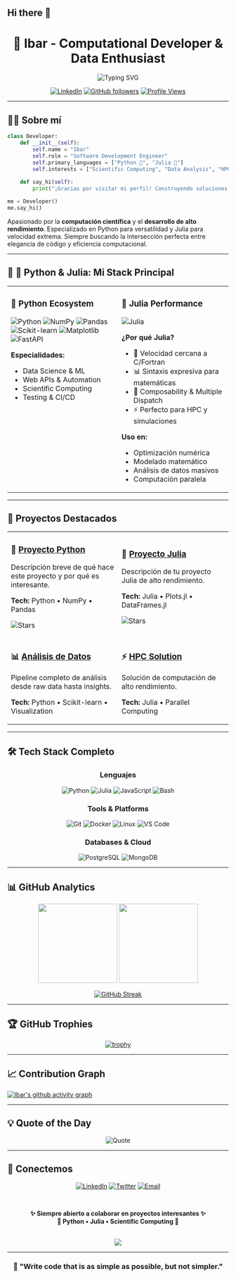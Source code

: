 <!--
**Ibarjl/Ibarjl** is a ✨ _special_ ✨ repository because its `README.md` (this file) appears on your GitHub profile.

Here are some ideas to get you started:

- 🔭 I’m currently working on ...
- 🌱 I’m currently learning ...
- 👯 I’m looking to collaborate on ...
- 🤔 I’m looking for help with ...
- 💬 Ask me about ...
- 📫 How to reach me: ...
- 😄 Pronouns: ...
- ⚡ Fun fact: ...
-->
## Hi there 👋

<!--
**Ibarjl/Ibarjl** is a ✨ _special_ ✨ repository because its `README.md` (this file) appears on your GitHub profile.
-->

<div align="center">
  
# 🌟 Ibar - Computational Developer & Data Enthusiast

<img src="https://readme-typing-svg.herokuapp.com?font=Fira+Code&weight=600&size=28&pause=1000&color=F75C7E&center=true&vCenter=true&width=600&lines=Python+%7C+Julia+Developer;Scientific+Computing;High-Performance+Code;Data+Science+%26+Analytics" alt="Typing SVG" />

[![LinkedIn](https://img.shields.io/badge/LinkedIn-0077B5?style=for-the-badge&logo=linkedin&logoColor=white)](https://linkedin.com/in/ibarvivas)
[![GitHub followers](https://img.shields.io/github/followers/Ibarjl?style=for-the-badge&logo=github)](https://github.com/Ibarjl)
[![Profile Views](https://komarev.com/ghpvc/?username=Ibarjl&style=for-the-badge&color=blueviolet)](https://github.com/Ibarjl)

</div>

---

## 👨‍💻 Sobre mí

```python
class Developer:
    def __init__(self):
        self.name = "Ibar"
        self.role = "Software Development Engineer"
        self.primary_languages = ["Python 🐍", "Julia 🔴"]
        self.interests = ["Scientific Computing", "Data Analysis", "HPC"]
    
    def say_hi(self):
        print("¡Gracias por visitar mi perfil! Construyendo soluciones eficientes y elegantes.")

me = Developer()
me.say_hi()
```

Apasionado por la **computación científica** y el **desarrollo de alto rendimiento**. Especializado en Python para versatilidad y Julia para velocidad extrema. Siempre buscando la intersección perfecta entre elegancia de código y eficiencia computacional.

---

## 🐍 🔴 Python & Julia: Mi Stack Principal

<table>
<tr>
<td width="50%" valign="top">

### 🐍 Python Ecosystem
![Python](https://img.shields.io/badge/Python-3776AB?style=for-the-badge&logo=python&logoColor=white)
![NumPy](https://img.shields.io/badge/NumPy-013243?style=for-the-badge&logo=numpy&logoColor=white)
![Pandas](https://img.shields.io/badge/Pandas-150458?style=for-the-badge&logo=pandas&logoColor=white)
![Scikit-learn](https://img.shields.io/badge/Scikit--learn-F7931E?style=for-the-badge&logo=scikitlearn&logoColor=white)
![Matplotlib](https://img.shields.io/badge/Matplotlib-11557c?style=for-the-badge&logo=python&logoColor=white)
![FastAPI](https://img.shields.io/badge/FastAPI-009688?style=for-the-badge&logo=fastapi&logoColor=white)

**Especialidades:**
- Data Science & ML
- Web APIs & Automation
- Scientific Computing
- Testing & CI/CD

</td>
<td width="50%" valign="top">

### 🔴 Julia Performance
![Julia](https://img.shields.io/badge/Julia-9558B2?style=for-the-badge&logo=julia&logoColor=white)

**¿Por qué Julia?**
- 🚀 Velocidad cercana a C/Fortran
- 📊 Sintaxis expresiva para matemáticas
- 🔧 Composability & Multiple Dispatch
- ⚡ Perfecto para HPC y simulaciones

**Uso en:**
- Optimización numérica
- Modelado matemático
- Análisis de datos masivos
- Computación paralela

</td>
</tr>
</table>

---

## 🚀 Proyectos Destacados

<table>
<tr>
<td width="50%">

### 🐍 [Proyecto Python](https://github.com/Ibarjl/REPO1)
Descripción breve de qué hace este proyecto y por qué es interesante.

**Tech:** Python • NumPy • Pandas

![Stars](https://img.shields.io/github/stars/Ibarjl/REPO1?style=social)

</td>
<td width="50%">

### 🔴 [Proyecto Julia](https://github.com/Ibarjl/REPO2)
Descripción de tu proyecto Julia de alto rendimiento.

**Tech:** Julia • Plots.jl • DataFrames.jl

![Stars](https://img.shields.io/github/stars/Ibarjl/REPO2?style=social)

</td>
</tr>
<tr>
<td width="50%">

### 📊 [Análisis de Datos](https://github.com/Ibarjl/REPO3)
Pipeline completo de análisis desde raw data hasta insights.

**Tech:** Python • Scikit-learn • Visualization

</td>
<td width="50%">

### ⚡ [HPC Solution](https://github.com/Ibarjl/REPO4)
Solución de computación de alto rendimiento.

**Tech:** Julia • Parallel Computing

</td>
</tr>
</table>

---

## 🛠️ Tech Stack Completo

<div align="center">

### Lenguajes
![Python](https://img.shields.io/badge/Python-3776AB?style=for-the-badge&logo=python&logoColor=white)
![Julia](https://img.shields.io/badge/Julia-9558B2?style=for-the-badge&logo=julia&logoColor=white)
![JavaScript](https://img.shields.io/badge/JavaScript-F7DF1E?style=for-the-badge&logo=javascript&logoColor=black)
![Bash](https://img.shields.io/badge/Bash-4EAA25?style=for-the-badge&logo=gnu-bash&logoColor=white)

### Tools & Platforms
![Git](https://img.shields.io/badge/Git-F05032?style=for-the-badge&logo=git&logoColor=white)
![Docker](https://img.shields.io/badge/Docker-2496ED?style=for-the-badge&logo=docker&logoColor=white)
![Linux](https://img.shields.io/badge/Linux-FCC624?style=for-the-badge&logo=linux&logoColor=black)
![VS Code](https://img.shields.io/badge/VS_Code-007ACC?style=for-the-badge&logo=visual-studio-code&logoColor=white)

### Databases & Cloud
![PostgreSQL](https://img.shields.io/badge/PostgreSQL-316192?style=for-the-badge&logo=postgresql&logoColor=white)
![MongoDB](https://img.shields.io/badge/MongoDB-47A248?style=for-the-badge&logo=mongodb&logoColor=white)

</div>

---

## 📊 GitHub Analytics

<div align="center">
  
<img height="180em" src="https://github-readme-stats.vercel.app/api?username=Ibarjl&show_icons=true&theme=radical&include_all_commits=true&count_private=true"/>
<img height="180em" src="https://github-readme-stats.vercel.app/api/top-langs/?username=Ibarjl&layout=compact&langs_count=8&theme=radical"/>

</div>

<div align="center">
  
[![GitHub Streak](https://github-readme-streak-stats.herokuapp.com/?user=Ibarjl&theme=radical)](https://git.io/streak-stats)

</div>

---

## 🏆 GitHub Trophies

<div align="center">
  
[![trophy](https://github-profile-trophy.vercel.app/?username=Ibarjl&theme=radical&no-frame=true&no-bg=true&row=1&column=7)](https://github.com/ryo-ma/github-profile-trophy)

</div>

---

## 📈 Contribution Graph

[![Ibar's github activity graph](https://github-readme-activity-graph.vercel.app/graph?username=Ibarjl&theme=react-dark&hide_border=true)](https://github.com/Ibarjl)

---

## 💡 Quote of the Day

<div align="center">

![Quote](https://quotes-github-readme.vercel.app/api?type=horizontal&theme=radical)

</div>

---

## 🤝 Conectemos

<div align="center">

[![LinkedIn](https://img.shields.io/badge/LinkedIn-0077B5?style=for-the-badge&logo=linkedin&logoColor=white)](https://linkedin.com/in/TU_USUARIO)
[![Twitter](https://img.shields.io/badge/Twitter-1DA1F2?style=for-the-badge&logo=twitter&logoColor=white)](https://twitter.com/TU_USUARIO)
[![Email](https://img.shields.io/badge/Email-D14836?style=for-the-badge&logo=gmail&logoColor=white)](mailto:tu@email.com)

<br/>

**✨ Siempre abierto a colaborar en proyectos interesantes ✨**  
**🤝 Python • Julia • Scientific Computing 🤝**

</div>

<br/>

<div align="center">
<img src="https://capsule-render.vercel.app/api?type=waving&color=gradient&customColorList=6,11,20&height=100&section=footer"/>
</div>
</div>

---

<div align="center">
  
### 🎯 "Write code that is as simple as possible, but not simpler."


</div>
<svg xmlns="http://www.w3.org/2000/svg" width="100%" height="100%">
  <defs>
    <linearGradient id="snakeGradient" x1="0" y1="0" x2="1" y2="0">
      <stop offset="0%" stop-color="#ff0000"/>
      <stop offset="16%" stop-color="#ff8000"/>
      <stop offset="33%" stop-color="#ffff00"/>
      <stop offset="50%" stop-color="#00ff00"/>
      <stop offset="66%" stop-color="#0000ff"/>
      <stop offset="83%" stop-color="#4b0082"/>
      <stop offset="100%" stop-color="#9400d3"/>
    </linearGradient>
  </defs>
  <path
      stroke="url(#snakeGradient)"
      stroke-width="10"
      fill="none"
      d="..."
  />
  <!-- Resto del SVG -->
</svg>
